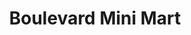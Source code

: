 ---
title: "Boulevard Mini Mart"
url: /north-myrtle-beach/boulevard-mini-mart/
shop: convenience
---